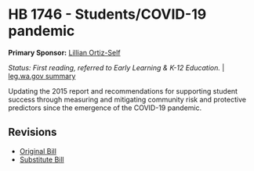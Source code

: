 # HB 1746 - Students/COVID-19 pandemic
**Primary Sponsor:** [Lillian Ortiz-Self](/person/leg/lillian.ortiz-self.md)

*Status: First reading, referred to Early Learning & K-12 Education.* | [leg.wa.gov summary](https://app.leg.wa.gov/billsummary?BillNumber=1746&Year=2021)

Updating the 2015 report and recommendations for supporting student success through measuring and mitigating community risk and protective predictors since the emergence of the COVID-19 pandemic.

## Revisions
* [Original Bill](1/)
* [Substitute Bill](S/)